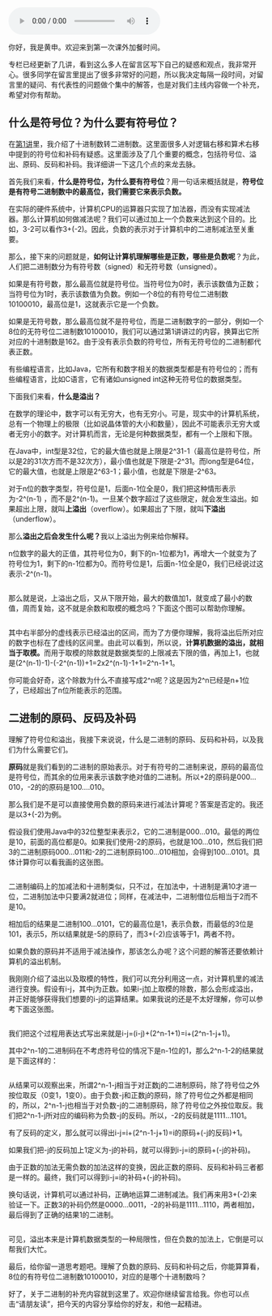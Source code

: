 <audio title="数学专栏课外加餐（一） _ 我们为什么需要反码和补码？" src="https://static001.geekbang.org/resource/audio/5f/08/5f59716a0fd62177dac57420e9851008.mp3" controls="controls"></audio> 
<p>你好，我是黄申。欢迎来到第一次课外加餐时间。</p><p>专栏已经更新了几讲，看到这么多人在留言区写下自己的疑惑和观点，我非常开心。很多同学在留言里提出了很多非常好的问题，所以我决定每隔一段时间，对留言里的疑问、有代表性的问题做个集中的解答，也是对我们主线内容做一个补充，希望对你有帮助。</p><h2>什么是符号位？为什么要有符号位？</h2><p>在<a href="https://time.geekbang.org/column/article/71840">第1讲</a>里，我介绍了十进制数转二进制数。这里面很多人对逻辑右移和算术右移中提到的符号位和补码有疑惑。这里面涉及了几个重要的概念，包括符号位、溢出、原码、反码和补码。我详细讲一下这几个点的来龙去脉。</p><p>首先我们来看，<strong>什么是符号位，为什么要有符号位</strong>？用一句话来概括就是，<strong>符号位是有符号二进制数中的最高位，我们需要它来表示负数。</strong></p><p>在实际的硬件系统中，计算机CPU的运算器只实现了加法器，而没有实现减法器。那么计算机如何做减法呢？我们可以通过加上一个负数来达到这个目的。比如，3-2可以看作3+(-2)。因此，负数的表示对于计算机中的二进制减法至关重要。</p><p>那么，接下来的问题就是，<strong>如何让计算机理解哪些是正数，哪些是负数呢</strong>？为此，人们把二进制数分为有符号数（signed）和无符号数（unsigned）。</p><p>如果是有符号数，那么最高位就是符号位。当符号位为0时，表示该数值为正数；当符号位为1时，表示该数值为负数。例如一个8位的有符号位二进制数10100010，最高位是1，这就表示它是一个负数。</p><!-- [[[read_end]]] --><p>如果是无符号数，那么最高位就不是符号位，而是二进制数字的一部分，例如一个8位的无符号位二进制数10100010，我们可以通过第1讲讲过的内容，换算出它所对应的十进制数是162。由于没有表示负数的符号位，所有无符号位的二进制都代表正数。</p><p>有些编程语言，比如Java，它所有和数字相关的数据类型都是有符号位的；而有些编程语言，比如C语言，它有诸如unsigned int这种无符号位的数据类型。</p><p>下面我们来看，<strong>什么是溢出？</strong></p><p>在数学的理论中，数字可以有无穷大，也有无穷小。可是，现实中的计算机系统，总有一个物理上的极限（比如说晶体管的大小和数量），因此不可能表示无穷大或者无穷小的数字。对计算机而言，无论是何种数据类型，都有一个上限和下限。</p><p>在Java中，int型是32位，它的最大值也就是上限是2^31-1（最高位是符号位，所以是2的31次方而不是32次方），最小值也就是下限是-2^31。而long型是64位，它的最大值，也就是上限是2^63-1；最小值，也就是下限是-2^63。</p><p>对于n位的数字类型，符号位是1，后面n-1位全是0，我们把这种情形表示为-2^(n-1) ，而不是2^(n-1)。一旦某个数字超过了这些限定，就会发生溢出。如果超出上限，就叫<strong>上溢出</strong>（overflow）。如果超出了下限，就叫<strong>下溢出</strong>（underflow）。</p><p>那么<strong>溢出之后会发生什么呢？</strong>我以上溢出为例来给你解释。</p><p>n位数字的最大的正值，其符号位为0，剩下的n-1位都为1，再增大一个就变为了符号位为1，剩下的n-1位都为0。而符号位是1，后面n-1位全是0，我们已经说过这表示-2^(n-1)。</p><p><img src="https://static001.geekbang.org/resource/image/10/36/10974fab2acf1ebd3cd3938387b65c36.jpg?wh=1142*500" alt=""></p><p>那么就是说，上溢出之后，又从下限开始，最大的数值加1，就变成了最小的数值，周而复始，这不就是余数和取模的概念吗？下面这个图可以帮助你理解。</p><p><img src="https://static001.geekbang.org/resource/image/57/71/57e275c509cb477588b8c19b63df0b71.jpg?wh=1142*597" alt=""></p><p>其中右半部分的虚线表示已经溢出的区间，而为了方便你理解，我将溢出后所对应的数字也标在了虚线的区间里。由此可以看到，所以说，<strong>计算机数据的溢出，就相当于取模。</strong>而用于取模的除数就是数据类型的上限减去下限的值，再加上1，也就是(2^(n-1)-1)-(-2^(n-1))+1=2x2^(n-1)-1+1=2^n-1+1。</p><p>你可能会好奇，这个除数为什么不直接写成2^n呢？这是因为2^n已经是n+1位了，已经超出了n位所能表示的范围。</p><h2>二进制的原码、反码及补码</h2><p>理解了符号位和溢出，我接下来说说，什么是二进制的原码、反码和补码，以及我们为什么需要它们。</p><p><strong>原码</strong>就是我们看到的二进制的原始表示。对于有符号的二进制来说，原码的最高位是符号位，而其余的位用来表示该数字绝对值的二进制。所以+2的原码是000…010，-2的的原码是100.…010。</p><p>那么我们是不是可以直接使用负数的原码来进行减法计算呢？答案是否定的。我还是以3+(-2)为例。</p><p>假设我们使用Java中的32位整型来表示2，它的二进制是000…010。最低的两位是10，前面的高位都是0。如果我们使用-2的原码，也就是100…010，然后我们把3的二进制原码000…011和-2的二进制原码100…010相加，会得到100…0101。具体计算你可以看我画的这张图。</p><p><img src="https://static001.geekbang.org/resource/image/26/6b/267986137720c8a14e45fa3bb46f736b.jpg?wh=1142*388" alt=""></p><p>二进制编码上的加减法和十进制类似，只不过，在加法中，十进制是满10才进一位，二进制加法中只要满2就进位；同样，在减法中，二进制借位后相当于2而不是10。</p><p>相加后的结果是二进制100…0101，它的最高位是1，表示负数，而最低的3位是101，表示5，所以结果就是-5的原码了，而3+(-2)应该等于1，两者不符。</p><p>如果负数的原码并不适用于减法操作，那该怎么办呢？这个问题的解答还要依赖计算机的溢出机制。</p><p>我刚刚介绍了溢出以及取模的特性，我们可以充分利用这一点，对计算机里的减法进行变换。假设有i-j，其中j为正数。如果i-j加上取模的除数，那么会形成溢出，并正好能够获得我们想要的i-j的运算结果。如果我说的还是不太好理解，你可以参考下面这张图。</p><p><img src="https://static001.geekbang.org/resource/image/d3/4f/d3788c6ecac1f8d8eee9552c7452ca4f.jpg?wh=1142*704" alt=""></p><p>我们把这个过程用表达式写出来就是i-j=(i-j)+(2^n-1+1)=i+(2^n-1-j+1)。</p><p>其中2^n-1的二进制码在不考虑符号位的情况下是n-1位的1，那么2^n-1-2的结果就是下面这样的：</p><p><img src="https://static001.geekbang.org/resource/image/41/0e/413470413ff2fe1ce02fa51f07884c0e.jpg?wh=1142*492" alt=""></p><p>从结果可以观察出来，所谓2^n-1-j相当于对正数j的二进制原码，除了符号位之外按位取反（0变1，1变0）。由于负数-j和正数j的原码，除了符号位之外都是相同的，所以，2^n-1-j也相当于对负数-j的二进制原码，除了符号位之外按位取反。我们把2^n-1-j所对应的编码称为负数-j的反码。所以，-2的反码就是1111…1101。</p><p>有了反码的定义，那么就可以得出i-j=i+(2^n-1-j+1)=i的原码+(-j的反码)+1。</p><p>如果我们把-j的反码加上1定义为-j的补码，就可以得到i-j=i的原码+(-j的补码)。</p><p>由于正数的加法无需负数的加法这样的变换，因此正数的原码、反码和补码三者都是一样的。最终，我们可以得到i-j=i的补码+(-j的补码)。</p><p>换句话说，计算机可以通过补码，正确地运算二进制减法。我们再来用3+(-2)来验证一下。正数3的补码仍然是0000…0011，-2的补码是1111…1110，两者相加，最后得到了正确的结果1的二进制。</p><p><img src="https://static001.geekbang.org/resource/image/3f/1f/3f4133ef63fd467bd389f58820c72d1f.jpg?wh=1142*446" alt=""></p><p>可见，溢出本来是计算机数据类型的一种局限性，但在负数的加法上，它倒是可以帮我们大忙。</p><p>最后，给你留一道思考题吧。理解了负数的原码、反码和补码之后，你能算算看，8位的有符号位二进制数10100010，对应的是哪个十进制数吗？</p><p>好了，关于二进制的补充内容就到这里了。<span class="orange">欢迎你继续留言给我。你也可以点击“请朋友读”，把今天的内容分享给你的好友，和他一起精进。</span></p>
